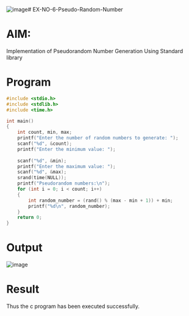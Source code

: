 ![image](https://github.com/user-attachments/assets/b7875065-c20e-43ef-a91a-2374974867e4)# EX-NO-6-Pseudo-Random-Number

# AIM: 

Implementation of Pseudorandom Number Generation Using Standard library


# Program 
```c
#include <stdio.h>
#include <stdlib.h>
#include <time.h>

int main() 
{
    int count, min, max;
    printf("Enter the number of random numbers to generate: ");
    scanf("%d", &count);
    printf("Enter the minimum value: ");
    
    scanf("%d", &min);
    printf("Enter the maximum value: ");
    scanf("%d", &max);
    srand(time(NULL));
    printf("Pseudorandom numbers:\n");   
    for (int i = 0; i < count; i++) 
    {
        int random_number = (rand() % (max - min + 1)) + min;
        printf("%d\n", random_number);
    }
    return 0;
}
```
# Output
![image](https://github.com/user-attachments/assets/1b7a4f99-fb0f-42f9-a9cf-9049953443d1)

# Result
Thus the c program has been executed successfully.
